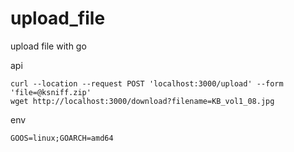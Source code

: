 # upload_file
upload  file with go

api
```
curl --location --request POST 'localhost:3000/upload' --form 'file=@ksniff.zip'
wget http://localhost:3000/download?filename=KB_vol1_08.jpg
```
env
```
GOOS=linux;GOARCH=amd64
```
